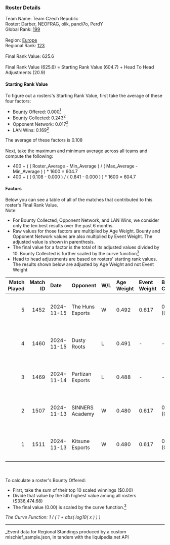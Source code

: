 ### Roster Details<br />
Team Name: Team Czech Republic<br />
Roster: Darber, NEOFRAG, olik, pandi7o, PerdY<br />
Global Rank: [199](../../standings_global_2025_03_01.md)<br />
<br />
Region: [Europe]( ../../standings_europe_2025_03_01.md)<br />
Regional Rank: [123]( ../../standings_europe_2025_03_01.md)<br />
<br />
Final Rank Value:  625.6<br />
<br />
Final Rank Value (625.6) = Starting Rank Value (604.7) + Head To Head Adjustments (20.9)<br />

#### Starting Rank Value<br />
To figure out a rosters's Starting Rank Value, first take the average of these four factors:<br />
- Bounty Offered: 0.000[<sup>1</sup>](#table2)
- Bounty Collected: 0.243[<sup>2</sup>](#table1)
- Opponent Network: 0.017[<sup>2</sup>](#table1)
- LAN Wins: 0.169[<sup>2</sup>](#table1)

The average of these factors is 0.108<br />
<br />
Next, take the maximum and minimum average across all teams and compute the following:<br />
- 400 + ( ( Roster_Average - Min_Average ) / ( Max_Average - Min_Average ) ) * 1600 = 604.7
- 400 + ( ( 0.108 - 0.000 ) / ( 0.841 - 0.000 ) ) * 1600 = 604.7


#### Factors<br />
Below you can see a table of all of the matches that contributed to this roster's Final Rank Value.<br />
Note:<br />

- For Bounty Collected, Opponent Network, and LAN Wins, we consider only the ten best results over the past 6 months.
- Raw values for those factors are multiplied by Age Weight. Bounty and Opponent Network values are also multiplied by Event Weight. The adjusted value is shown in parenthesis.
- The final value for a factor is the total of its adjusted values divided by 10. Bounty Collected is further scaled by the curve function[<sup>3</sup>](#curveFunction)
- Head to head adjustments are based on rosters' starting rank values. The results shown below are adjusted by Age Weight and not Event Weight
<span id="table1"></span><br />


| Match Played | Match ID | Date       | Opponent         | W/L | Age Weight | Event Weight | Bounty Collected | Opponent Network | LAN Wins  | H2H Adj. | Roster                                |
| -: | -: | :- | :- | :- | :- | :- | :- | :- | :- | -: | :- |
|            5 |     1452 | 2024-11-15 | The Huns Esports | W   | 0.492      | 0.617        | 0.025 (0.008)    | 0.516 (0.157)    | 1 (0.492) |    13.73 | Darber, NEOFRAG, olik, pandi7o, PerdY |
|            4 |     1460 | 2024-11-15 | Dusty Roots      | L   | 0.491      | -            | -                | -                | -         |    -5.03 | Darber, NEOFRAG, olik, pandi7o, PerdY |
|            3 |     1469 | 2024-11-14 | Partizan Esports | L   | 0.488      | -            | -                | -                | -         |    -0.97 | Darber, NEOFRAG, olik, pandi7o, PerdY |
|            2 |     1507 | 2024-11-13 | SINNERS Academy  | W   | 0.480      | 0.617        | 0.001 (0.000)    | 0.059 (0.017)    | 1 (0.480) |     9.58 | Darber, NEOFRAG, olik, pandi7o, PerdY |
|            1 |     1511 | 2024-11-13 | Kitsune Esports  | W   | 0.480      | 0.617        | 0.000 (0.000)    | 0.000 (0.000)    | 1 (0.480) |     3.62 | Darber, NEOFRAG, olik, pandi7o, PerdY |

<br />
<span id="table2"></span><br />
To calculate a roster's Bounty Offered:<br />

- First, take the sum of their top 10 scaled winnings ($0.00)
- Divide that value by the 5th highest value among all rosters ($336,474.68)
- The final value (0.00) is scaled by the curve function.[<sup>3</sup>](#curveFunction)

<span id="curveFunction"></span>_The Curve Function: 1 / ( 1 + abs( log10( x ) ) )_<br />

---
_Event data for Regional Standings produced by a custom mischief_sample.json, in tandem with the liquipedia.net API<br />
